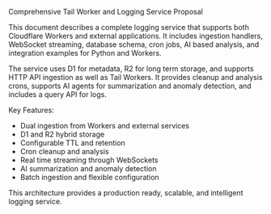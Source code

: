 Comprehensive Tail Worker and Logging Service Proposal

This document describes a complete logging service that supports both Cloudflare Workers and external applications. It includes ingestion handlers, WebSocket streaming, database schema, cron jobs, AI based analysis, and integration examples for Python and Workers.

The service uses D1 for metadata, R2 for long term storage, and supports HTTP API ingestion as well as Tail Workers. It provides cleanup and analysis crons, supports AI agents for summarization and anomaly detection, and includes a query API for logs.

Key Features:
- Dual ingestion from Workers and external services
- D1 and R2 hybrid storage
- Configurable TTL and retention
- Cron cleanup and analysis
- Real time streaming through WebSockets
- AI summarization and anomaly detection
- Batch ingestion and flexible configuration

This architecture provides a production ready, scalable, and intelligent logging service.